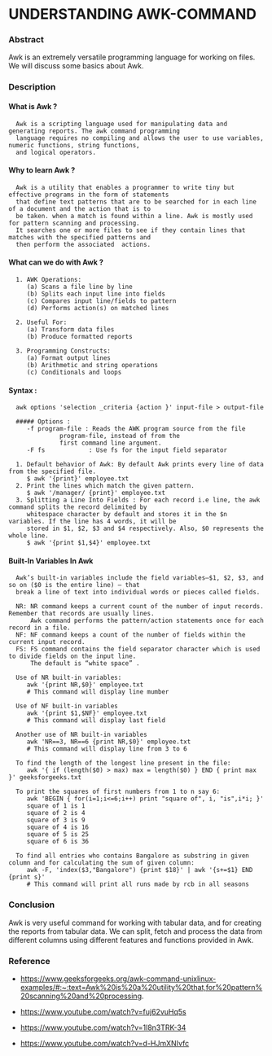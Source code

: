 # UNDERSTANDING AWK-COMMAND

### Abstract

   Awk is an extremely versatile programming language for working on files. We will discuss some basics about Awk.
   
### Description
   
   #### What is Awk ?
      Awk is a scripting language used for manipulating data and generating reports. The awk command programming 
      language requires no compiling and allows the user to use variables, numeric functions, string functions,
      and logical operators.
   
   #### Why to learn Awk ?
      Awk is a utility that enables a programmer to write tiny but effective programs in the form of statements 
      that define text patterns that are to be searched for in each line of a document and the action that is to 
      be taken. when a match is found within a line. Awk is mostly used for pattern scanning and processing. 
      It searches one or more files to see if they contain lines that matches with the specified patterns and 
      then perform the associated  actions.
   
   #### What can we do with Awk ?
      
      1. AWK Operations: 
         (a) Scans a file line by line 
         (b) Splits each input line into fields 
         (c) Compares input line/fields to pattern 
         (d) Performs action(s) on matched lines 

      2. Useful For: 
         (a) Transform data files 
         (b) Produce formatted reports 

      3. Programming Constructs: 
         (a) Format output lines 
         (b) Arithmetic and string operations 
         (c) Conditionals and loops
         
   #### Syntax :
      awk options 'selection _criteria {action }' input-file > output-file
      
      ##### Options :
         -f program-file : Reads the AWK program source from the file 
                  program-file, instead of from the 
                  first command line argument.
         -F fs            : Use fs for the input field separator
   
      1. Default behavior of Awk: By default Awk prints every line of data from the specified file.
         $ awk '{print}' employee.txt
      2. Print the lines which match the given pattern.
         $ awk '/manager/ {print}' employee.txt
      3. Splitting a Line Into Fields : For each record i.e line, the awk command splits the record delimited by 
         whitespace character by default and stores it in the $n variables. If the line has 4 words, it will be 
         stored in $1, $2, $3 and $4 respectively. Also, $0 represents the whole line.
         $ awk '{print $1,$4}' employee.txt
         
   #### Built-In Variables In Awk

      Awk’s built-in variables include the field variables—$1, $2, $3, and so on ($0 is the entire line) — that 
      break a line of text into individual words or pieces called fields. 

      NR: NR command keeps a current count of the number of input records. Remember that records are usually lines.
          Awk command performs the pattern/action statements once for each record in a file. 
      NF: NF command keeps a count of the number of fields within the current input record. 
      FS: FS command contains the field separator character which is used to divide fields on the input line.
          The default is “white space” .
      
      Use of NR built-in variables:
         awk '{print NR,$0}' employee.txt
         # This command will display line mumber
         
      Use of NF built-in variables 
         awk '{print $1,$NF}' employee.txt
         # This command will display last field
         
      Another use of NR built-in variables  
         awk 'NR==3, NR==6 {print NR,$0}' employee.txt
         # This command will display line from 3 to 6
       
      To find the length of the longest line present in the file:
         awk '{ if (length($0) > max) max = length($0) } END { print max }' geeksforgeeks.txt
         
      To print the squares of first numbers from 1 to n say 6:  
         awk 'BEGIN { for(i=1;i<=6;i++) print "square of", i, "is",i*i; }' 
         square of 1 is 1
         square of 2 is 4
         square of 3 is 9
         square of 4 is 16
         square of 5 is 25
         square of 6 is 36
      
      To find all entries who contains Bangalore as substring in given column and for calculating the sum of given column:
         awk -F, 'index($3,"Bangalore") {print $18}' | awk '{s+=$1} END {print s}'
         # This command will print all runs made by rcb in all seasons

### Conclusion
   
   Awk is very useful command for working with tabular data, and for creating the reports from tabular data. We can split, 
   fetch and process the data from different columns using different features and functions provided in Awk.

### Reference
   
   * https://www.geeksforgeeks.org/awk-command-unixlinux-examples/#:~:text=Awk%20is%20a%20utility%20that,for%20pattern%20scanning%20and%20processing.
   
   * https://www.youtube.com/watch?v=fuj62vuHq5s
   
   * https://www.youtube.com/watch?v=1l8n3TRK-34
   
   * https://www.youtube.com/watch?v=d-HJmXNIvfc
